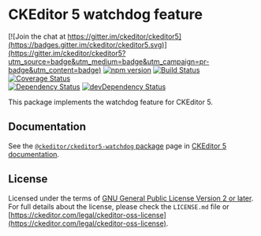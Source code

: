 CKEditor 5 watchdog feature
========================================

[![Join the chat at https://gitter.im/ckeditor/ckeditor5](https://badges.gitter.im/ckeditor/ckeditor5.svg)](https://gitter.im/ckeditor/ckeditor5?utm_source=badge&utm_medium=badge&utm_campaign=pr-badge&utm_content=badge)
[![npm version](https://badge.fury.io/js/%40ckeditor%2Fckeditor5-watchdog.svg)](https://www.npmjs.com/package/@ckeditor/ckeditor5-watchdog)
[![Build Status](https://travis-ci.org/ckeditor/ckeditor5-watchdog.svg?branch=master)](https://travis-ci.org/ckeditor/ckeditor5-watchdog)
[![Coverage Status](https://coveralls.io/repos/github/ckeditor/ckeditor5-watchdog/badge.svg?branch=master)](https://coveralls.io/github/ckeditor/ckeditor5-watchdog?branch=master)
<br>
[![Dependency Status](https://david-dm.org/ckeditor/ckeditor5-watchdog/status.svg)](https://david-dm.org/ckeditor/ckeditor5-watchdog)
[![devDependency Status](https://david-dm.org/ckeditor/ckeditor5-watchdog/dev-status.svg)](https://david-dm.org/ckeditor/ckeditor5-watchdog?type=dev)

This package implements the watchdog feature for CKEditor 5.

## Documentation

See the [`@ckeditor/ckeditor5-watchdog` package](https://ckeditor.com/docs/ckeditor5/latest/api/watchdog.html) page in [CKEditor 5 documentation](https://ckeditor.com/docs/ckeditor5/latest/).

## License

Licensed under the terms of [GNU General Public License Version 2 or later](http://www.gnu.org/licenses/gpl.html). For full details about the license, please check the `LICENSE.md` file or [https://ckeditor.com/legal/ckeditor-oss-license](https://ckeditor.com/legal/ckeditor-oss-license).
